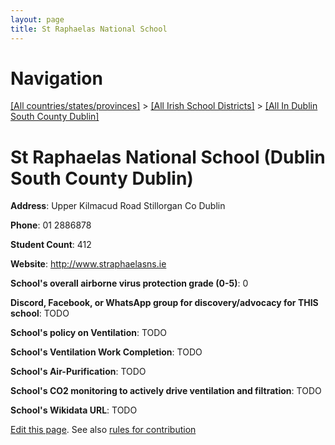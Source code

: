 ```yaml
---
layout: page
title: St Raphaelas National School
---
```

# Navigation

[[All countries/states/provinces]](../../..) > [[All Irish School Districts]](../..) > [[All In Dublin South County Dublin]](..)

# St Raphaelas National School (Dublin South County Dublin)

**Address**: Upper Kilmacud Road Stillorgan Co Dublin

**Phone**: 01 2886878

**Student Count**: 412

**Website**: <http://www.straphaelasns.ie>

**School's overall airborne virus protection grade (0-5)**: 0

**Discord, Facebook, or WhatsApp group for discovery/advocacy for THIS school**: TODO

**School's policy on Ventilation**: TODO

**School's Ventilation Work Completion**: TODO

**School's Air-Purification**: TODO

**School's CO2 monitoring to actively drive ventilation and filtration**: TODO

**School's Wikidata URL**: TODO


[Edit this page](https://github.com/ventilate-schools/Ireland/edit/main/./Dublin_South_County_Dublin/St_Raphaelas_National_School.md). See also [rules for contribution](../../../contribution-rules/)